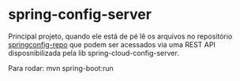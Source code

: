 # spring-config-server

Principal projeto, quando ele está de pé lê os arquivos no repositório [springconfig-repo](https://github.com/cezbatistao/springconfig-repo) que podem ser acessados via uma REST API disposnibilizada pela lib spring-cloud-config-server.

Para rodar: mvn spring-boot:run
